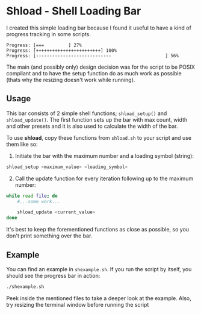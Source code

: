 # Shload - Shell Loading Bar
I created this simple loading bar because I found it useful to have a kind of progress tracking in some scripts.
```
Progress: [===         ] 27%
Progress: [++++++++++++++++++++++++] 100%
Progress: [----------------------------                    ] 56%
```
The main (and possibly only) design decision was for the script to be POSIX compliant and to have the setup function do as much work as possible (thats why the resizing doesn't work while running).

## Usage
This bar consists of 2 simple shell functions; `shload_setup()` and `shload_update()`. The first function sets up the bar with max count, width and other presets and it is also used to calculate the width of the bar.

To use **shload**, copy these functions from `shload.sh` to your script and use them like so:
1. Initiate the bar with the maximum number and a loading symbol (string):
```sh
shload_setup <maximum_value> <loading_symbol>
```
2. Call the update function for every iteration following up to the maximum number:
```sh
while read file; do
    #...some work...

    shload_update <current_value>
done
```
It's best to keep the forementioned functions as close as possible, so you don't print something over the bar.

## Example
You can find an example in `shexample.sh`. If you run the script by itself, you should see the progress bar in action:
```sh
./shexample.sh
```
Peek inside the mentioned files to take a deeper look at the example. Also, try resizing the terminal window before running the script
